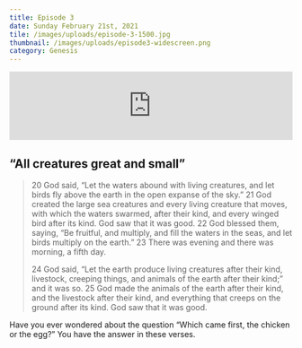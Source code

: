 ```yaml
---
title: Episode 3
date: Sunday February 21st, 2021
tile: /images/uploads/episode-3-1500.jpg
thumbnail: /images/uploads/episode3-widescreen.png
category: Genesis
---
```

<iframe title="0003 - All creatures great and small" height="122" width="100%" style="border: none;" scrolling="no" data-name="pb-iframe-player" src="https://www.podbean.com/media/player/mzi5t-fb5a1e?from=pb6admin&download=1&version=1&auto=0&share=1&download=1&rtl=0&fonts=Helvetica&skin=1&pfauth=&btn-skin=107"></iframe>

## “All creatures great and small”

> 20 God said, “Let the waters abound with living creatures, and let birds fly above the earth in the open expanse of the sky.” 21 God created the large sea creatures and every living creature that moves, with which the waters swarmed, after their kind, and every winged bird after its kind. God saw that it was good. 22 God blessed them, saying, “Be fruitful, and multiply, and fill the waters in the seas, and let birds multiply on the earth.” 23 There was evening and there was morning, a fifth day.
>
> 24 God said, “Let the earth produce living creatures after their kind, livestock, creeping things, and animals of the earth after their kind;” and it was so. 25 God made the animals of the earth after their kind, and the livestock after their kind, and everything that creeps on the ground after its kind. God saw that it was good.

Have you ever wondered about the question “Which came first, the chicken or the egg?” You have the answer in these verses.